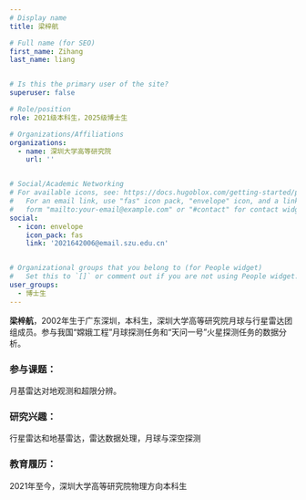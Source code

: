 ```yaml
---
# Display name
title: 梁梓航

# Full name (for SEO)
first_name: Zihang
last_name: liang


# Is this the primary user of the site?
superuser: false

# Role/position
role: 2021级本科生，2025级博士生

# Organizations/Affiliations
organizations:
  - name: 深圳大学高等研究院
    url: ''


# Social/Academic Networking
# For available icons, see: https://docs.hugoblox.com/getting-started/page-builder/#icons
#   For an email link, use "fas" icon pack, "envelope" icon, and a link in the
#   form "mailto:your-email@example.com" or "#contact" for contact widget.
social:
  - icon: envelope
    icon_pack: fas
    link: '2021642006@email.szu.edu.cn'


# Organizational groups that you belong to (for People widget)
#   Set this to `[]` or comment out if you are not using People widget.
user_groups:
  - 博士生
---
```


**梁梓航**，2002年生于广东深圳，本科生，深圳大学高等研究院月球与行星雷达团组成员。参与我国“嫦娥工程”月球探测任务和“天问一号”火星探测任务的数据分析。

### 参与课题：
月基雷达对地观测和超限分辨。

### 研究兴趣：
行星雷达和地基雷达，雷达数据处理，月球与深空探测

### 教育履历：
2021年至今，深圳大学高等研究院物理方向本科生